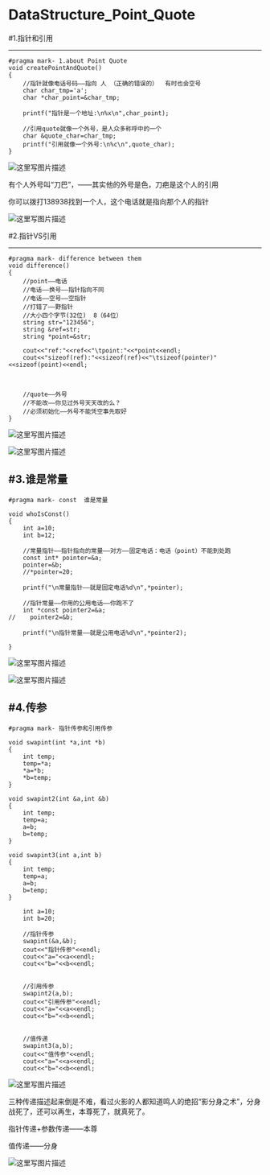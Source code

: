 # DataStructure_Point_Quote

#1.指针和引用

----------


```
#pragma mark- 1.about Point Quote
void createPointAndQuote()
{
    //指针就像电话号码——指向 人 （正确的错误的）  有时也会空号
    char char_tmp='a';
    char *char_point=&char_tmp;
    
    printf("指针是一个地址:\n%x\n",char_point);
    
    //引用quote就像一个外号，是人众多称呼中的一个
    char &quote_char=char_tmp;
    printf("引用就像一个外号:\n%c\n",quote_char);
}
```
![这里写图片描述](http://img.blog.csdn.net/20150925102915023)

有个人外号叫“刀巴”，——其实他的外号是色，刀疤是这个人的引用

你可以拨打138938找到一个人，这个电话就是指向那个人的指针

![这里写图片描述](http://img.blog.csdn.net/20150925102741641)

#2.指针VS引用

----------

```
#pragma mark- difference between them
void difference()
{
    //point——电话
    //电话——换号——指针指向不同
    //电话——空号——空指针
    //打错了——野指针
    //大小四个字节(32位)  8（64位）
    string str="123456";
    string &ref=str;
    string *point=&str;
    
    cout<<"ref:"<<ref<<"\tpoint:"<<*point<<endl;
    cout<<"sizeof(ref):"<<sizeof(ref)<<"\tsizeof(pointer)"<<sizeof(point)<<endl;
    
    
    
    //quote——外号
    //不能改——你见过外号天天改的么？
    //必须初始化——外号不能凭空事先取好
}
```
![这里写图片描述](http://img.blog.csdn.net/20150925103905239)

![这里写图片描述](http://img.blog.csdn.net/20150925105639295)

#3.谁是常量
----------

```
#pragma mark- const  谁是常量

void whoIsConst()
{
    int a=10;
    int b=12;
    
    //常量指针——指针指向的常量——对方——固定电话：电话（point）不能到处跑
    const int* pointer=&a;
    pointer=&b;
    //*pointer=20;
    
    printf("\n常量指针——就是固定电话%d\n",*pointer);
    
    //指针常量——你用的公用电话——你跑不了
    int *const pointer2=&a;
//    pointer2=&b;
    
    printf("\n指针常量——就是公用电话%d\n",*pointer2);
    
}
```

![这里写图片描述](http://img.blog.csdn.net/20150925110024006)

![这里写图片描述](http://img.blog.csdn.net/20150925110813054)

#4.传参
----------
```
#pragma mark- 指针传参和引用传参

void swapint(int *a,int *b)
{
    int temp;
    temp=*a;
    *a=*b;
    *b=temp;
}

void swapint2(int &a,int &b)
{
    int temp;
    temp=a;
    a=b;
    b=temp;
}

void swapint3(int a,int b)
{
    int temp;
    temp=a;
    a=b;
    b=temp;
}
```

```
    int a=10;
    int b=20;
   
	//指针传参
    swapint(&a,&b);
    cout<<"指针传参"<<endl;
    cout<<"a="<<a<<endl;
    cout<<"b="<<b<<endl;
    
    
    //引用传参
    swapint2(a,b);
    cout<<"引用传参"<<endl;
    cout<<"a="<<a<<endl;
    cout<<"b="<<b<<endl;
    
    
    //值传递
    swapint3(a,b);
    cout<<"值传参"<<endl;
    cout<<"a="<<a<<endl;
    cout<<"b="<<b<<endl;
```

![这里写图片描述](http://img.blog.csdn.net/20150925111521141)

三种传递描述起来倒是不难，看过火影的人都知道鸣人的绝招“影分身之术”，分身战死了，还可以再生，本尊死了，就真死了。

指针传递+参数传递——本尊

值传递——分身

![这里写图片描述](http://img.blog.csdn.net/20150925111738834)


